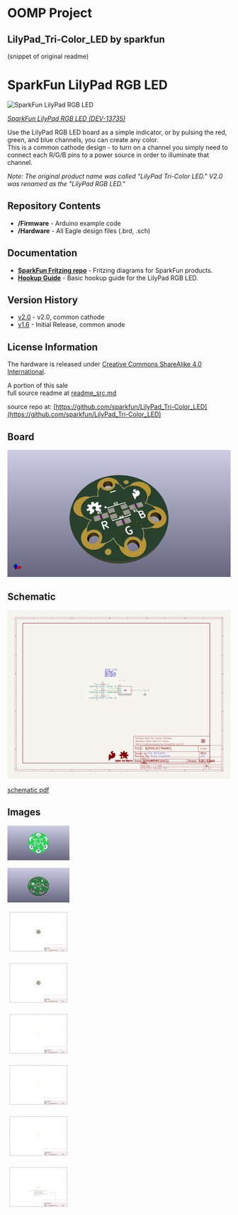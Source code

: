 # OOMP Project  
## LilyPad_Tri-Color_LED  by sparkfun  
  
(snippet of original readme)  
  
SparkFun LilyPad RGB LED  
========================================  
  
![SparkFun LilyPad RGB LED](https://cdn.sparkfun.com//assets/parts/1/1/2/4/6/13735-LilyPad_Tri-Color_LED-01.jpg)  
  
[*SparkFun LilyPad RGB LED (DEV-13735)*](https://www.sparkfun.com/products/13735)  
  
Use the LilyPad RGB LED board as a simple indicator, or by pulsing the red, green, and blue channels, you can create any color.   
This is a common cathode design - to turn on a channel you simply need to connect each R/G/B pins to a power source in order to illuminate that channel.  
  
_Note: The original product name was called "LilyPad Tri-Color LED." V2.0 was renamed as the "LilyPad RGB LED."_  
  
Repository Contents  
-------------------  
* **/Firmware** - Arduino example code   
* **/Hardware** - All Eagle design files (.brd, .sch)  
  
Documentation  
--------------  
* **[SparkFun Fritzing repo](https://github.com/sparkfun/Fritzing_Parts)** - Fritzing diagrams for SparkFun products.  
* **[Hookup Guide](https://learn.sparkfun.com/tutorials/lilypad-rgb-led-hookup-guide)** - Basic hookup guide for the LilyPad RGB LED.  
  
Version History  
---------------  
* [v2.0](https://github.com/sparkfun/LilyPad_Tri-Color_LED/tree/v_2.0) - v2.0, common cathode  
* [v1.6](https://github.com/sparkfun/LilyPad_Tri-Color_LED/tree/v_1.6) - Initial Release, common anode  
  
License Information  
-------------------  
The hardware is released under [Creative Commons ShareAlike 4.0 International](https://creativecommons.org/licenses/by-sa/4.0/).  
  
A portion of this sale  
  full source readme at [readme_src.md](readme_src.md)  
  
source repo at: [https://github.com/sparkfun/LilyPad_Tri-Color_LED](https://github.com/sparkfun/LilyPad_Tri-Color_LED)  
## Board  
  
[![working_3d.png](working_3d_600.png)](working_3d.png)  
## Schematic  
  
[![working_schematic.png](working_schematic_600.png)](working_schematic.png)  
  
[schematic pdf](working_schematic.pdf)  
## Images  
  
[![working_3D_bottom.png](working_3D_bottom_140.png)](working_3D_bottom.png)  
  
[![working_3D_top.png](working_3D_top_140.png)](working_3D_top.png)  
  
[![working_assembly_page_01.png](working_assembly_page_01_140.png)](working_assembly_page_01.png)  
  
[![working_assembly_page_02.png](working_assembly_page_02_140.png)](working_assembly_page_02.png)  
  
[![working_assembly_page_03.png](working_assembly_page_03_140.png)](working_assembly_page_03.png)  
  
[![working_assembly_page_04.png](working_assembly_page_04_140.png)](working_assembly_page_04.png)  
  
[![working_assembly_page_05.png](working_assembly_page_05_140.png)](working_assembly_page_05.png)  
  
[![working_assembly_page_06.png](working_assembly_page_06_140.png)](working_assembly_page_06.png)  
